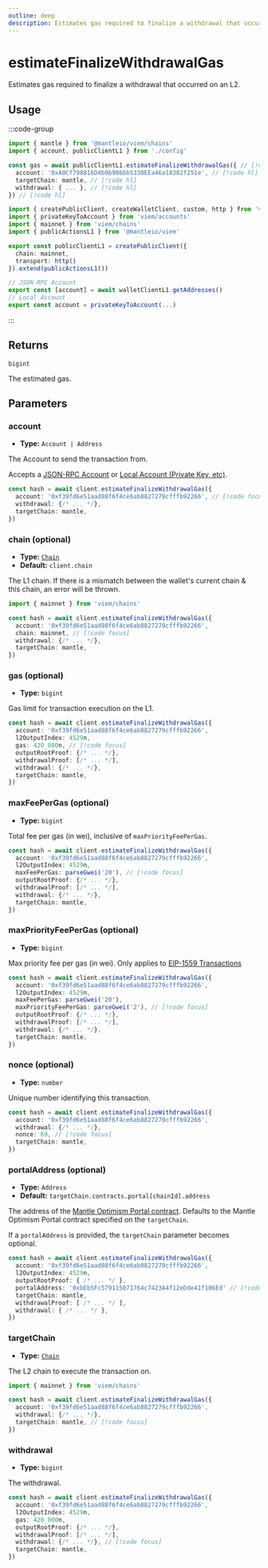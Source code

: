 ```yaml
---
outline: deep
description: Estimates gas required to finalize a withdrawal that occurred on an L2.
---
```


# estimateFinalizeWithdrawalGas

Estimates gas required to finalize a withdrawal that occurred on an L2.

## Usage

:::code-group

```ts [example.ts]
import { mantle } from '@mantleio/viem/chains'
import { account, publicClientL1 } from './config'

const gas = await publicClientL1.estimateFinalizeWithdrawalGas({ // [!code hl]
  account: '0xA0Cf798816D4b9b9866b5330EEa46a18382f251e', // [!code hl]
  targetChain: mantle, // [!code hl]
  withdrawal: { ... }, // [!code hl]
}) // [!code hl]
```

```ts [config.ts]
import { createPublicClient, createWalletClient, custom, http } from 'viem'
import { privateKeyToAccount } from 'viem/accounts'
import { mainnet } from 'viem/chains'
import { publicActionsL1 } from '@mantleio/viem'

export const publicClientL1 = createPublicClient({
  chain: mainnet,
  transport: http()
}).extend(publicActionsL1())

// JSON-RPC Account
export const [account] = await walletClientL1.getAddresses()
// Local Account
export const account = privateKeyToAccount(...)
```

:::

## Returns

`bigint`

The estimated gas.

## Parameters

### account

- **Type:** `Account | Address`

The Account to send the transaction from.

Accepts a [JSON-RPC Account](https://viem.sh/docs/clients/wallet#json-rpc-accounts) or [Local Account (Private Key, etc)](https://viem.sh/docs/clients/wallet#local-accounts-private-key-mnemonic-etc).

```ts
const hash = await client.estimateFinalizeWithdrawalGas({
  account: '0xf39fd6e51aad88f6f4ce6ab8827279cfffb92266', // [!code focus]
  withdrawal: {/* ... */},
  targetChain: mantle,
})
```

### chain (optional)

- **Type:** [`Chain`](https://viem.sh/docs/glossary/types#chain)
- **Default:** `client.chain`

The L1 chain. If there is a mismatch between the wallet's current chain & this chain, an error will be thrown.

```ts
import { mainnet } from 'viem/chains'

const hash = await client.estimateFinalizeWithdrawalGas({
  account: '0xf39fd6e51aad88f6f4ce6ab8827279cfffb92266',
  chain: mainnet, // [!code focus]
  withdrawal: {/* ... */},
  targetChain: mantle,
})
```

### gas (optional)

- **Type:** `bigint`

Gas limit for transaction execution on the L1.

```ts
const hash = await client.estimateFinalizeWithdrawalGas({
  account: '0xf39fd6e51aad88f6f4ce6ab8827279cfffb92266',
  l2OutputIndex: 4529n,
  gas: 420_000n, // [!code focus]
  outputRootProof: {/* ... */},
  withdrawalProof: [/* ... */],
  withdrawal: {/* ... */},
  targetChain: mantle,
})
```

### maxFeePerGas (optional)

- **Type:** `bigint`

Total fee per gas (in wei), inclusive of `maxPriorityFeePerGas`.

```ts
const hash = await client.estimateFinalizeWithdrawalGas({
  account: '0xf39fd6e51aad88f6f4ce6ab8827279cfffb92266',
  l2OutputIndex: 4529n,
  maxFeePerGas: parseGwei('20'), // [!code focus]
  outputRootProof: {/* ... */},
  withdrawalProof: [/* ... */],
  withdrawal: {/* ... */},
  targetChain: mantle,
})
```

### maxPriorityFeePerGas (optional)

- **Type:** `bigint`

Max priority fee per gas (in wei). Only applies to [EIP-1559 Transactions](https://viem.sh/docs/glossary/terms#eip-1559-transaction)

```ts
const hash = await client.estimateFinalizeWithdrawalGas({
  account: '0xf39fd6e51aad88f6f4ce6ab8827279cfffb92266',
  l2OutputIndex: 4529n,
  maxFeePerGas: parseGwei('20'),
  maxPriorityFeePerGas: parseGwei('2'), // [!code focus]
  outputRootProof: {/* ... */},
  withdrawalProof: [/* ... */],
  withdrawal: {/* ... */},
  targetChain: mantle,
})
```

### nonce (optional)

- **Type:** `number`

Unique number identifying this transaction.

```ts
const hash = await client.estimateFinalizeWithdrawalGas({
  account: '0xf39fd6e51aad88f6f4ce6ab8827279cfffb92266',
  withdrawal: {/* ... */},
  nonce: 69, // [!code focus]
  targetChain: mantle,
})
```

### portalAddress (optional)

- **Type:** `Address`
- **Default:** `targetChain.contracts.portal[chainId].address`

The address of the [Mantle Optimism Portal contract](https://github.com/mantlenetworkio/mantle-v2/blob/v1.0.0-alpha.1/packages/contracts-bedrock/contracts/L1/OptimismPortal.sol). Defaults to the Mantle Optimism Portal contract specified on the `targetChain`.

If a `portalAddress` is provided, the `targetChain` parameter becomes optional.

```ts
const hash = await client.estimateFinalizeWithdrawalGas({
  account: '0xf39fd6e51aad88f6f4ce6ab8827279cfffb92266',
  l2OutputIndex: 4529n,
  outputRootProof: { /* ... */ },
  portalAddress: '0xbEb5Fc579115071764c7423A4f12eDde41f106Ed' // [!code focus]
  targetChain: mantle,
  withdrawalProof: [ /* ... */ ],
  withdrawal: { /* ... */ },
})
```

### targetChain

- **Type:** [`Chain`](https://viem.sh/docs/glossary/types#chain)

The L2 chain to execute the transaction on.

```ts
import { mainnet } from 'viem/chains'

const hash = await client.estimateFinalizeWithdrawalGas({
  account: '0xf39fd6e51aad88f6f4ce6ab8827279cfffb92266',
  withdrawal: {/* ... */},
  targetChain: mantle, // [!code focus]
})
```

### withdrawal

- **Type:** `bigint`

The withdrawal.

```ts
const hash = await client.estimateFinalizeWithdrawalGas({
  account: '0xf39fd6e51aad88f6f4ce6ab8827279cfffb92266',
  l2OutputIndex: 4529n,
  gas: 420_000n,
  outputRootProof: {/* ... */},
  withdrawalProof: [/* ... */],
  withdrawal: {/* ... */}, // [!code focus]
  targetChain: mantle,
})
```
